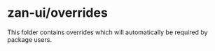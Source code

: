 # zan-ui/overrides

This folder contains overrides which will automatically be required by package users.
